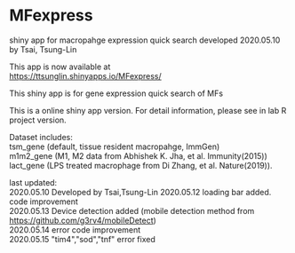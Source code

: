 # MFexpress
shiny app for macropahge expression quick search
developed 2020.05.10 by Tsai, Tsung-Lin


This app is now available at  
https://ttsunglin.shinyapps.io/MFexpress/

                                
This shiny app is for gene expression quick search of MFs  
                                 
This is a online shiny app version. For detail information, please see in lab R project version.

Dataset includes:  
tsm_gene (default, tissue resident macropahge, ImmGen)  
m1m2_gene (M1, M2 data from Abhishek K. Jha, et al. Immunity(2015))  
lact_gene (LPS treated macrophage from Di Zhang, et al. Nature(2019)).  

last updated:  
2020.05.10 Developed by Tsai,Tsung-Lin 
2020.05.12 loading bar added. code improvement  
2020.05.13 Device detection added (mobile detection method from https://github.com/g3rv4/mobileDetect)  
2020.05.14 error code improvement  
2020.05.15 "tim4","sod","tnf" error fixed

